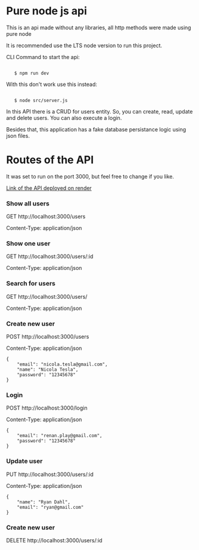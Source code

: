 # Pure node js api

 This is an api made without any libraries, all http methods were made using pure node

 It is recommended use the LTS node version to run this project.

 CLI Command to start the api:
 ```

    $ npm run dev

 ```
 With this don't work use this instead:
 ```

    $ node src/server.js

 ```
 In this API there is a CRUD for users entity. So, you can create, read, update and delete users. You can also execute a login. 
 
 Besides that, this application has a fake database persistance logic using json files.


 # Routes of the API

 It was set to run on the port 3000, but feel free to change if you like.

 <a href="https://pure-node-crud-application.onrender.com/">Link of the API deployed on render</a>

### Show all users
GET http://localhost:3000/users

Content-Type: application/json


### Show one user
GET http://localhost:3000/users/:id

Content-Type: application/json


### Search for users
GET http://localhost:3000/users/

Content-Type: application/json


### Create new user
POST http://localhost:3000/users

Content-Type: application/json
```
{
    "email": "nicola.tesla@gmail.com",
    "name": "Nicola Tesla",
    "password": "12345678"
}
```

### Login
POST http://localhost:3000/login

Content-Type: application/json
```
{
    "email": "renan.play@gmail.com",
    "password": "12345678"
}
```

### Update user
PUT http://localhost:3000/users/:id

Content-Type: application/json
```
{
    "name": "Ryan Dahl",
    "email": "ryan@gmail.com"
}
```

### Create new user
DELETE http://localhost:3000/users/:id
